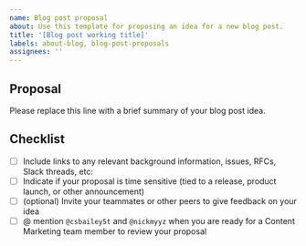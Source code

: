 ```yaml
---
name: Blog post proposal
about: Use this template for proposing an idea for a new blog post.
title: '[Blog post working title]'
labels: about-blog, blog-post-proposals
assignees: ''
---
```


## Proposal

Please replace this line with a brief summary of your blog post idea.

## Checklist

- [ ] Include links to any relevant background information, issues, RFCs, Slack threads, etc:
- [ ] Indicate if your proposal is time sensitive (tied to a release, product launch, or other announcement)
- [ ] (optional) Invite your teammates or other peers to give feedback on your idea
- [ ] @ mention `@csbailey5t` and `@nickmyyz` when you are ready for a Content Marketing team member to review your proposal
